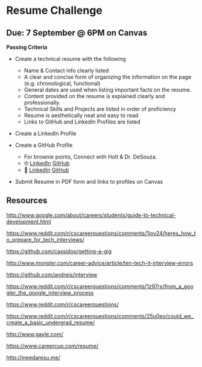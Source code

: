 # Resume Challenge
## **Due:** 7 September @ 6PM on Canvas

**Passing Criteria**

- Create a technical resume with the following
    - Name & Contact info clearly listed
    - A clear and concise form of organizing the information on the page (e.g. chronological, functional)
    - General dates are used when listing important facts on the resume.
    - Content provided on the resume is explained clearly and professionally.
    - Technical Skills and Projects are listed in order of proficiency
    - Resume is aesthetically neat and easy to read
    - Links to GitHub and LinkedIn Profiles are listed

- Create a LinkedIn Profile
- Create a GitHub Profile
    - For brownie points, Connect with Holt & Dr. DeSouza.
    - 🤓 [LinkedIn](https://linkedin.com/in/holtwashere) [GitHub](https://github.com/holtwashere)
    - 🤖 [LinkedIn](https://www.linkedin.com/in/guilherme-desouza-283baa32/) [GitHub](https://github.com/GNDeSouza)

- Submit Resume in PDF form and links to profiles on Canvas

## Resources

http://www.google.com/about/careers/students/guide-to-technical-development.html

https://www.reddit.com/r/cscareerquestions/comments/1jov24/heres_how_to_prepare_for_tech_interviews/

https://github.com/cassidoo/getting-a-gig

http://www.monster.com/career-advice/article/ten-tech-it-interview-errors

https://github.com/andreis/interview

https://www.reddit.com/r/cscareerquestions/comments/1z97rx/from_a_googler_the_google_interview_process 

https://www.reddit.com/r/cscareerquestions/

https://www.reddit.com/r/cscareerquestions/comments/25u0eo/could_we_create_a_basic_undergrad_resume/

http://www.gayle.com/

https://www.careercup.com/resume/

http://ineedaresu.me/
